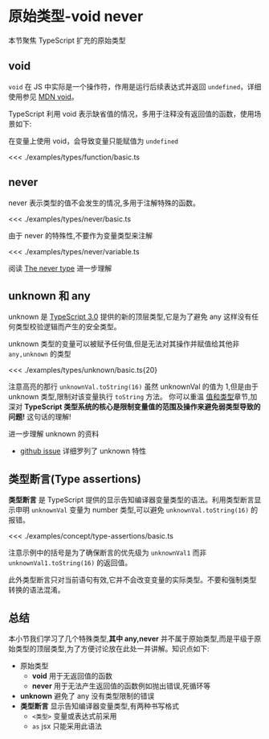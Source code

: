 # 原始类型-void never

本节聚焦 TypeScript 扩充的原始类型

## void
`void` 在 JS 中实际是一个操作符，作用是运行后续表达式并返回 `undefined`，详细使用参见 [MDN void](https://developer.mozilla.org/en-US/docs/Web/JavaScript/Reference/Operators/void)。

TypeScript 利用 void 表示缺省值的情况，多用于注释没有返回值的函数，使用场景如下:

<!-- TODO: 补充示例 -->

在变量上使用 void，会导致变量只能赋值为 `undefined` 

<<< ./examples/types/function/basic.ts

## never
never 表示类型的值不会发生的情况,多用于注解特殊的函数。

<<< ./examples/types/never/basic.ts

由于 never 的特殊性,不要作为变量类型来注解

<<< ./examples/types/never/variable.ts

阅读 [The never type](https://www.typescriptlang.org/v2/docs/handbook/release-notes/overview.html#the-never-type) 进一步理解
## unknown 和 any
unknown 是 [TypeScript 3.0](https://www.typescriptlang.org/docs/handbook/release-notes/typescript-3-0.html#new-unknown-top-type) 提供的新的顶层类型,它是为了避免 any 这样没有任何类型校验逻辑而产生的安全类型。

unknown 类型的变量可以被赋予任何值,但是无法对其操作并赋值给其他非 
`any,unknown` 的类型

<<< ./examples/types/unknown/basic.ts{20}

注意高亮的那行 `unknownVal.toString(16)` 虽然 unknownVal 的值为 1,但是由于 unknown 类型,限制对该变量执行 `toString` 方法。
你可以重温 [值和类型](./2.1.primitive-types.md#值和类型)章节,加深对 **TypeScript 类型系统的核心是限制变量值的范围及操作来避免弱类型导致的问题!** 这句话的理解!


进一步理解 unknown 的资料
* [github issue](https://github.com/Microsoft/TypeScript/pull/24439) 详细罗列了 unknown 特性

## 类型断言(Type assertions)
**类型断言** 是 TypeScript 提供的显示告知编译器变量类型的语法。利用类型断言显示申明 `unknownVal` 变量为 number 类型,可以避免 `unknownVal.toString(16)` 的报错。

<<< ./examples/concept/type-assertions/basic.ts

注意示例中的括号是为了确保断言的优先级为 `unknownVal1` 而非 `unknownVal1.toString(16)` 的返回值。

此外类型断言只对当前语句有效,它并不会改变变量的实际类型。不要和强制类型转换的语法混淆。

## 总结
本小节我们学习了几个特殊类型,**其中 any,never** 并不属于原始类型,而是平级于原始类型的顶层类型,为了方便讨论放在此处一并讲解。知识点如下:

* 原始类型
  * **void** 用于无返回值的函数
  * **never** 用于无法产生返回值的函数例如抛出错误,死循环等
* **unknown** 避免了 any 没有类型限制的错误
* **类型断言** 显示告知编译器变量类型,有两种书写格式
  * `<类型>` 变量或表达式前采用
  * `as` jsx 只能采用此语法 





